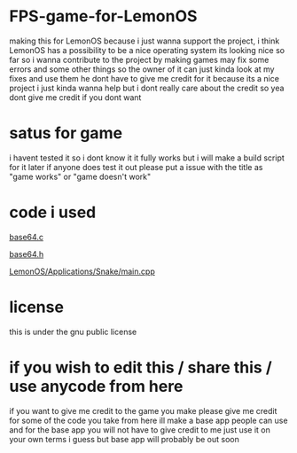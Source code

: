 # FPS-game-for-LemonOS
making this for LemonOS because i just wanna support the project, i think LemonOS has a possibility to be a nice operating system its looking nice so far so i wanna contribute to the project by making games may fix some errors and some other things so the owner of it can just kinda look at my fixes and use them he dont have to give me credit for it because its a nice project i just kinda wanna help but i dont really care about the credit so yea dont give me credit if you dont want

# satus for game
i havent tested it so i dont know it it fully works but i will make a build script for it later if anyone does test it out please put a issue with the title as "game works" or "game doesn't work"

# code i used
[base64.c](https://github.com/elzoughby/Base64/blob/master/base64.c)

[base64.h](https://github.com/elzoughby/Base64/blob/master/base64.h)

[LemonOS/Applications/Snake/main.cpp](https://github.com/LemonOSProject/LemonOS/blob/master/Applications/Snake/main.cpp)

# license
this is under the gnu public license

# if you wish to edit this / share this / use anycode from here
if you want to give me credit to the game you make please give me credit for some of the code you take from here ill make a base app people can use and for the base app you will not have to give credit to me just use it on your own terms i guess but base app will probably be out soon
